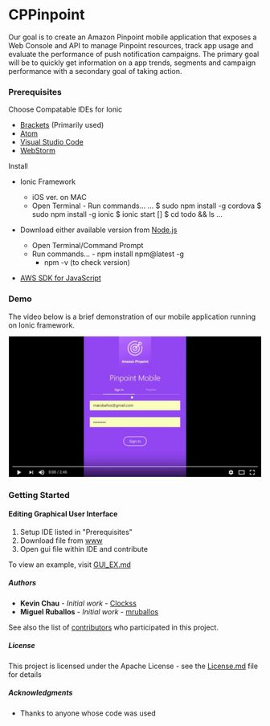 # CPPinpoint

Our goal is to create an Amazon Pinpoint mobile application that exposes a Web Console and API to manage Pinpoint resources, track app usage and evaluate the performance of push notification campaigns. The primary goal will be to quickly get information on a app trends, segments and campaign performance with a secondary goal of taking action.

### Prerequisites

Choose Compatable IDEs for Ionic
* [Brackets](http://brackets.io/) (Primarily used) 
* [Atom](https://atom.io/)
* [Visual Studio Code](https://code.visualstudio.com/)
* [WebStorm](https://www.jetbrains.com/webstorm/)


Install 


* Ionic Framework
    - iOS ver. on MAC
     - Open Terminal
      - Run commands...
      ...
        $ sudo npm install -g cordova
        $ sudo npm install -g ionic
        $ ionic start []
        $ cd todo && ls
      ...
        
* Download either available version from [Node.js](https://nodejs.org/en/)
    - Open Terminal/Command Prompt 
     - Run commands...
      - npm install npm@latest -g
       - npm -v (to check version)


* [AWS SDK for JavaScript](https://aws.amazon.com/sdk-for-node-js/)



### Demo 

The video below is a brief demonstration of our mobile application running on Ionic framework. 

[![ScreenShot](https://github.com/mruballos/CPPinpoint/blob/master/Screenshots/demo_screen.JPG)](https://www.youtube.com/watch?v=LhDFWAgg-DA)

### Getting Started
#### Editing Graphical User Interface 
  1. Setup IDE listed in "Prerequisites"
  2. Download file from [www](https://github.com/mruballos/CPPinpoint/tree/master/www) 
  3. Open gui file within IDE and contribute 
  
  To view an example, visit [GUI_EX.md](https://github.com/mruballos/CPPinpoint/blob/master/GUI_EX.md)

##### Authors

* **Kevin Chau** - *Initial work* - [Clockss](https://github.com/Clockss)
* **Miguel Ruballos** - *Initial work* - [mruballos](https://github.com/mruballos)

See also the list of [contributors](https://github.com/mruballos/CPPinpoint/graphs/contributors) who participated in this project.

##### License

This project is licensed under the Apache License - see the [License.md](License.md) file for details

##### Acknowledgments

* Thanks to anyone whose code was used


